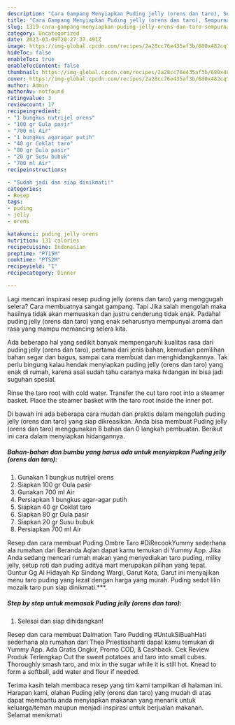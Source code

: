 ```yaml
---
description: "Cara Gampang Menyiapkan Puding jelly (orens dan taro), Sempurna"
title: "Cara Gampang Menyiapkan Puding jelly (orens dan taro), Sempurna"
slug: 1319-cara-gampang-menyiapkan-puding-jelly-orens-dan-taro-sempurna
category: Uncategorized
date: 2023-03-09T20:27:37.491Z
image: https://img-global.cpcdn.com/recipes/2a28cc76e435af3b/680x482cq70/puding-jelly-orens-dan-taro-foto-resep-utama.jpg
hideToc: false
enableToc: true
enableTocContent: false
thumbnail: https://img-global.cpcdn.com/recipes/2a28cc76e435af3b/680x482cq70/puding-jelly-orens-dan-taro-foto-resep-utama.jpg
cover: https://img-global.cpcdn.com/recipes/2a28cc76e435af3b/680x482cq70/puding-jelly-orens-dan-taro-foto-resep-utama.jpg
author: Admin
authorAv: notfound
ratingvalue: 3
reviewcount: 17
recipeingredient:
- "1 bungkus nutrijel orens"
- "100 gr Gula pasir"
- "700 ml Air"
- "1 bungkus agaragar putih"
- "40 gr Coklat taro"
- "80 gr Gula pasir"
- "20 gr Susu bubuk"
- "700 ml Air"
recipeinstructions:

- "Sudah jadi dan siap dinikmati!"
categories:
- Resep
tags:
- puding
- jelly
- orens

katakunci: puding jelly orens 
nutrition: 131 calories
recipecuisine: Indonesian
preptime: "PT15M"
cooktime: "PT52M"
recipeyield: "1"
recipecategory: Dinner

---
```



Lagi mencari inspirasi resep puding jelly (orens dan taro) yang menggugah selera? Cara membuatnya sangat gampang. Tapi Jika salah mengolah maka hasilnya tidak akan memuaskan dan justru cenderung tidak enak. Padahal puding jelly (orens dan taro) yang enak seharusnya mempunyai aroma dan rasa yang mampu memancing selera kita.


Ada beberapa hal yang sedikit banyak mempengaruhi kualitas rasa dari puding jelly (orens dan taro), pertama dari jenis bahan, kemudian pemilihan bahan segar dan bagus, sampai cara membuat dan menghidangkannya. Tak perlu bingung kalau hendak menyiapkan puding jelly (orens dan taro) yang enak di rumah, karena asal sudah tahu caranya maka hidangan ini bisa jadi suguhan spesial.

Rinse the taro root with cold water. Transfer the cut taro root into a steamer basket. Place the steamer basket with the taro root inside the inner pot.


Di bawah ini ada beberapa cara mudah dan praktis dalam mengolah puding jelly (orens dan taro) yang siap dikreasikan. Anda bisa membuat Puding jelly (orens dan taro) menggunakan 8 bahan dan 0 langkah pembuatan. Berikut ini cara dalam menyiapkan hidangannya.

<!--inarticleads1-->

##### Bahan-bahan dan bumbu yang harus ada untuk menyiapkan Puding jelly (orens dan taro):

1. Gunakan 1 bungkus nutrijel orens
1. Siapkan 100 gr Gula pasir
1. Gunakan 700 ml Air
1. Persiapkan 1 bungkus agar-agar putih
1. Siapkan 40 gr Coklat taro
1. Siapkan 80 gr Gula pasir
1. Siapkan 20 gr Susu bubuk
1. Persiapkan 700 ml Air


Resep dan cara membuat Puding Ombre Taro #DiRecookYummy sederhana ala rumahan dari Beranda Aqlan dapat kamu temukan di Yummy App. Jika Anda sedang mencari rumah makan yang menyediakan taro puding, milky jelly, setup roti dan puding aditya mart merupakan pilihan yang tepat. Guntur Gg Al Hidayah Kp Sindang Wargi, Garut Kota, Garut ini menyajikan menu taro puding yang lezat dengan harga yang murah. Puding sedot lilin mozaik taro pun siap dinikmati.***. 

<!--inarticleads2-->

##### Step by step untuk memasak Puding jelly (orens dan taro):


1. Selesai dan siap dihidangkan!

Resep dan cara membuat Dalmation Taro Pudding #UntukSiBuahHati sederhana ala rumahan dari Thea Priestiashanti dapat kamu temukan di Yummy App. Ada Gratis Ongkir, Promo COD, &amp; Cashback. Cek Review Produk Terlengkap Cut the sweet potatoes and taro into small cubes. Thoroughly smash taro, and mix in the sugar while it is still hot. Knead to form a softball, add water and flour if needed. 

Terima kasih telah membaca resep yang tim kami tampilkan di halaman ini. Harapan kami, olahan Puding jelly (orens dan taro) yang mudah di atas dapat membantu anda menyiapkan makanan yang menarik untuk keluarga/teman maupun menjadi inspirasi untuk berjualan makanan. Selamat menikmati
